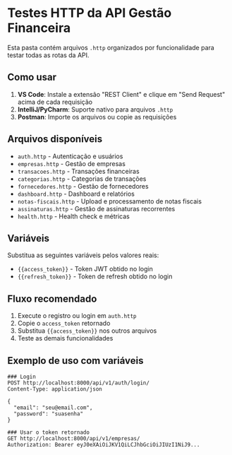 # Testes HTTP da API Gestão Financeira

Esta pasta contém arquivos `.http` organizados por funcionalidade para testar todas as rotas da API.

## Como usar

1. **VS Code**: Instale a extensão "REST Client" e clique em "Send Request" acima de cada requisição
2. **IntelliJ/PyCharm**: Suporte nativo para arquivos `.http`
3. **Postman**: Importe os arquivos ou copie as requisições

## Arquivos disponíveis

- `auth.http` - Autenticação e usuários
- `empresas.http` - Gestão de empresas
- `transacoes.http` - Transações financeiras
- `categorias.http` - Categorias de transações
- `fornecedores.http` - Gestão de fornecedores
- `dashboard.http` - Dashboard e relatórios
- `notas-fiscais.http` - Upload e processamento de notas fiscais
- `assinaturas.http` - Gestão de assinaturas recorrentes
- `health.http` - Health check e métricas

## Variáveis

Substitua as seguintes variáveis pelos valores reais:

- `{{access_token}}` - Token JWT obtido no login
- `{{refresh_token}}` - Token de refresh obtido no login

## Fluxo recomendado

1. Execute o registro ou login em `auth.http`
2. Copie o `access_token` retornado
3. Substitua `{{access_token}}` nos outros arquivos
4. Teste as demais funcionalidades

## Exemplo de uso com variáveis

```http
### Login
POST http://localhost:8000/api/v1/auth/login/
Content-Type: application/json

{
  "email": "seu@email.com",
  "password": "suasenha"
}

### Usar o token retornado
GET http://localhost:8000/api/v1/empresas/
Authorization: Bearer eyJ0eXAiOiJKV1QiLCJhbGciOiJIUzI1NiJ9...
```